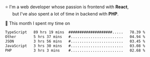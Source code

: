 ⭐ I'm a web developer whose passion is frontend with <b>React</b>,<br/>
&nbsp; &nbsp; &nbsp; but I've also spent a lot of time in backend with <b>PHP</b>.

📅 This month I spent my time on

<!--START_SECTION:waka-->

```txt
TypeScript   89 hrs 19 mins  ####################.....   78.39 %
Other        5 hrs 37 mins   #........................   04.94 %
JSON         3 hrs 56 mins   #........................   03.45 %
JavaScript   3 hrs 30 mins   #........................   03.08 %
PHP          3 hrs 3 mins    #........................   02.68 %
```

<!--END_SECTION:waka-->
